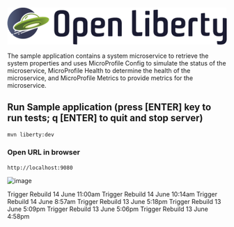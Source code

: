 ![](https://github.com/OpenLiberty/open-liberty/blob/master/logos/logo_horizontal_light_navy.png)

The sample application contains a system microservice to retrieve the system properties and uses MicroProfile Config to simulate the status of the microservice, MicroProfile Health to determine the health of the microservice, and MicroProfile Metrics to provide metrics for the microservice.

## Run Sample application (press [ENTER] key to run tests; q [ENTER] to quit and stop server)
    mvn liberty:dev

### Open URL in browser
    http://localhost:9080
![image](https://user-images.githubusercontent.com/3076261/117993383-4f34c980-b305-11eb-94b5-fa7319bc2850.png)

Trigger Rebuild 14 June 11:00am
Trigger Rebuild 14 June 10:14am
Trigger Rebuild 14 June 8:57am
Trigger Rebuild 13 June 5:18pm
Trigger Rebuild 13 June 5:09pm
Trigger Rebuild 13 June 5:06pm
Trigger Rebuild 13 June 4:58pm
